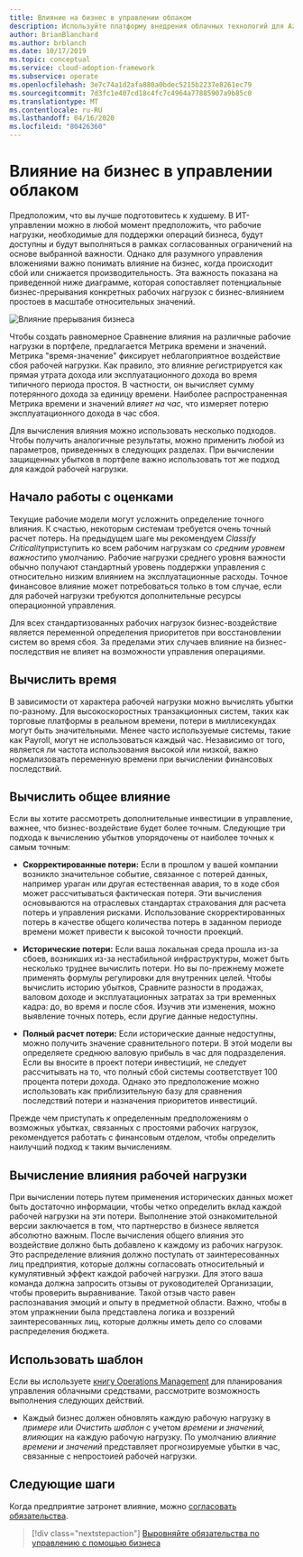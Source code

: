 ```yaml
---
title: Влияние на бизнес в управлении облаком
description: Используйте платформу внедрения облачных технологий для Azure, чтобы узнать, как определить и понять влияние сбоев или снижения производительности на ваш бизнес.
author: BrianBlanchard
ms.author: brblanch
ms.date: 10/17/2019
ms.topic: conceptual
ms.service: cloud-adoption-framework
ms.subservice: operate
ms.openlocfilehash: 3e7c74a1d2afa880a0bdec5215b2237e8261ec79
ms.sourcegitcommit: 7d3fc1e407cd18c4fc7c4964a77885907a9b85c0
ms.translationtype: MT
ms.contentlocale: ru-RU
ms.lasthandoff: 04/16/2020
ms.locfileid: "80426360"
---
```

# <a name="business-impact-in-cloud-management"></a>Влияние на бизнес в управлении облаком

Предположим, что вы лучше подготовитесь к худшему. В ИТ-управлении можно в любой момент предположить, что рабочие нагрузки, необходимые для поддержки операций бизнеса, будут доступны и будут выполняться в рамках согласованных ограничений на основе выбранной важности. Однако для разумного управления вложениями важно понимать влияние на бизнес, когда происходит сбой или снижается производительность. Эта важность показана на приведенной ниже диаграмме, которая сопоставляет потенциальные бизнес-прерывания конкретных рабочих нагрузок с бизнес-влиянием простоев в масштабе относительных значений.

![Влияние прерывания бизнеса](../../_images/manage/time-value-impact.png)

Чтобы создать равномерное Сравнение влияния на различные рабочие нагрузки в портфеле, предлагается Метрика времени и значений. Метрика "время-значение" фиксирует неблагоприятное воздействие сбоя рабочей нагрузки. Как правило, это влияние регистрируется как прямая утрата дохода или эксплуатационного дохода во время типичного периода простоя. В частности, он вычисляет сумму потерянного дохода за единицу времени. Наиболее распространенная Метрика времени и значений *влияет на час*, что измеряет потерю эксплуатационного дохода в час сбоя.

Для вычисления влияния можно использовать несколько подходов. Чтобы получить аналогичные результаты, можно применить любой из параметров, приведенных в следующих разделах. При вычислении защищенных убытков в портфеле важно использовать тот же подход для каждой рабочей нагрузки.

## <a name="start-with-estimates"></a>Начало работы с оценками

Текущие рабочие модели могут усложнить определение точного влияния. К счастью, некоторым системам требуется очень точный расчет потерь. На предыдущем шаге мы рекомендуем *Classify Criticality*приступить ко всем рабочим нагрузкам со *средним уровнем важности*по умолчанию. Рабочие нагрузки среднего уровня важности обычно получают стандартный уровень поддержки управления с относительно низким влиянием на эксплуатационные расходы. Точное финансовое влияние может потребоваться только в том случае, если для рабочей нагрузки требуются дополнительные ресурсы операционной управления.

Для всех стандартизованных рабочих нагрузок бизнес-воздействие является переменной определения приоритетов при восстановлении систем во время сбоя. За пределами этих случаев влияние на бизнес-последствия не влияет на возможности управления операциями.

## <a name="calculate-time"></a>Вычислить время

В зависимости от характера рабочей нагрузки можно вычислять убытки по-разному. Для высокоскоростных транзакционных систем, таких как торговые платформы в реальном времени, потери в миллисекундах могут быть значительными. Менее часто используемые системы, такие как Payroll, могут не использоваться каждый час. Независимо от того, является ли частота использования высокой или низкой, важно нормализовать переменную времени при вычислении финансовых последствий.

## <a name="calculate-total-impact"></a>Вычислить общее влияние

Если вы хотите рассмотреть дополнительные инвестиции в управление, важнее, что бизнес-воздействие будет более точным. Следующие три подхода к вычислению убытков упорядочены от наиболее точных к самым точным:

- **Скорректированные потери:** Если в прошлом у вашей компании возникло значительное событие, связанное с потерей данных, например ураган или другая естественная авария, то в ходе сбоя может рассчитываться фактическая потеря. Эти вычисления основываются на отраслевых стандартах страхования для расчета потерь и управления рисками. Использование скорректированных потерь в качестве общего количества потерь в заданном периоде времени может привести к высокой точности проекций.

- **Исторические потери:** Если ваша локальная среда прошла из-за сбоев, возникших из-за нестабильной инфраструктуры, может быть несколько труднее вычислить потери. Но вы по-прежнему можете применять формулы регулировки для внутренних целей. Чтобы вычислить историю убытков, Сравните разности в продажах, валовом доходе и эксплуатационных затратах за три временных кадра: до, во время и после сбоя. Изучив эти изменения, можно выявление точных потерь, если другие данные недоступны.

- **Полный расчет потери:** Если исторические данные недоступны, можно получить значение сравнительного потери. В этой модели вы определяете среднюю валовую прибыль в час для подразделения. Если вы вносите в проект потери инвестиций, не следует рассчитывать на то, что полный сбой системы соответствует 100 процента потери дохода. Однако это предположение можно использовать как приблизительную базу для сравнения последствий потери и назначения приоритетов инвестиций.

Прежде чем приступать к определенным предположениям о возможных убытках, связанных с простоями рабочих нагрузок, рекомендуется работать с финансовым отделом, чтобы определить наилучший подход к таким вычислениям.

## <a name="calculate-workload-impact"></a>Вычисление влияния рабочей нагрузки

При вычислении потерь путем применения исторических данных может быть достаточно информации, чтобы четко определить вклад каждой рабочей нагрузки на эти потери. Выполнение этой ознакомительной версии заключается в том, что партнерство в бизнесе является абсолютно важным. После вычисления общего влияния это воздействие должно быть добавлено к каждому из рабочих нагрузок. Это распределение влияния должно поступать от заинтересованных лиц предприятия, которые должны согласовать относительный и кумулятивный эффект каждой рабочей нагрузки. Для этого ваша команда должна запросить отзывы от руководителей Организации, чтобы проверить выравнивание. Такой отзыв часто равен распознавания эмоций и опыту в предметной области. Важно, чтобы в этом упражнении была представлена логика и воззрений заинтересованных лиц, которые должны иметь дело со словами распределения бюджета.

## <a name="use-the-template"></a>Использовать шаблон

Если вы используете [книгу Operations Management](https://raw.githubusercontent.com/microsoft/CloudAdoptionFramework/master/manage/opsmanagementworkbook.xlsx) для планирования управления облачными средствами, рассмотрите возможность выполнения следующих действий.

- Каждый бизнес должен обновлять каждую рабочую нагрузку в *примере* или *Очистить шаблон* с учетом *времени и значений, влияющих* на каждую рабочую нагрузку. По умолчанию *влияние времени и значений* представляет прогнозируемые убытки в час, связанные с непростоией рабочей нагрузки.

## <a name="next-steps"></a>Следующие шаги

Когда предприятие затронет влияние, можно [согласовать обязательства](./commitment.md).

> [!div class="nextstepaction"]
> [Выровняйте обязательства по управлению с помощью бизнеса](./commitment.md)
